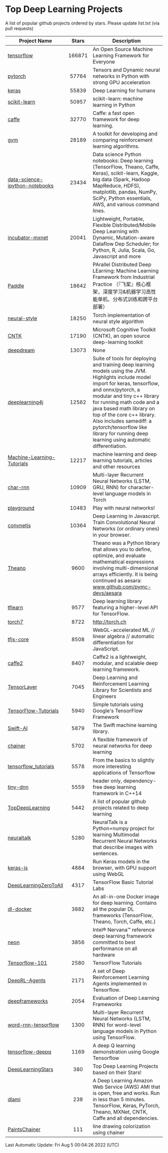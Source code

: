 # Top Deep Learning Projects
A list of popular github projects ordered by stars.
Please update list.txt (via pull requests)

|Project Name| Stars | Description |
| ---------- |:-----:| ----------- |
| [tensorflow](https://github.com/tensorflow/tensorflow) | 166871 | An Open Source Machine Learning Framework for Everyone |
| [pytorch](https://github.com/pytorch/pytorch) | 57764 | Tensors and Dynamic neural networks in Python with strong GPU acceleration |
| [keras](https://github.com/keras-team/keras) | 55839 | Deep Learning for humans |
| [scikit-learn](https://github.com/scikit-learn/scikit-learn) | 50957 | scikit-learn: machine learning in Python |
| [caffe](https://github.com/BVLC/caffe) | 32770 | Caffe: a fast open framework for deep learning. |
| [gym](https://github.com/openai/gym) | 28189 | A toolkit for developing and comparing reinforcement learning algorithms. |
| [data-science-ipython-notebooks](https://github.com/donnemartin/data-science-ipython-notebooks) | 23434 | Data science Python notebooks: Deep learning (TensorFlow, Theano, Caffe, Keras), scikit-learn, Kaggle, big data (Spark, Hadoop MapReduce, HDFS), matplotlib, pandas, NumPy, SciPy, Python essentials, AWS, and various command lines. |
| [incubator-mxnet](https://github.com/apache/incubator-mxnet) | 20041 | Lightweight, Portable, Flexible Distributed/Mobile Deep Learning with Dynamic, Mutation-aware Dataflow Dep Scheduler; for Python, R, Julia, Scala, Go, Javascript and more |
| [Paddle](https://github.com/PaddlePaddle/Paddle) | 18642 | PArallel Distributed Deep LEarning: Machine Learning Framework from Industrial Practice （『飞桨』核心框架，深度学习&机器学习高性能单机、分布式训练和跨平台部署） |
| [neural-style](https://github.com/jcjohnson/neural-style) | 18250 | Torch implementation of neural style algorithm |
| [CNTK](https://github.com/microsoft/CNTK) | 17190 | Microsoft Cognitive Toolkit (CNTK), an open source deep-learning toolkit |
| [deepdream](https://github.com/google/deepdream) | 13073 | None |
| [deeplearning4j](https://github.com/eclipse/deeplearning4j) | 12562 | Suite of tools for deploying and training deep learning models using the JVM. Highlights include model import for keras, tensorflow, and onnx/pytorch, a modular and tiny c++ library for running math code and a java based math library on top of the core c++ library. Also includes samediff: a pytorch/tensorflow like library for running deep learning using automatic differentiation. |
| [Machine-Learning-Tutorials](https://github.com/ujjwalkarn/Machine-Learning-Tutorials) | 12217 | machine learning and deep learning tutorials, articles and other resources  |
| [char-rnn](https://github.com/karpathy/char-rnn) | 10909 | Multi-layer Recurrent Neural Networks (LSTM, GRU, RNN) for character-level language models in Torch |
| [playground](https://github.com/tensorflow/playground) | 10483 | Play with neural networks! |
| [convnetjs](https://github.com/karpathy/convnetjs) | 10364 | Deep Learning in Javascript. Train Convolutional Neural Networks (or ordinary ones) in your browser. |
| [Theano](https://github.com/Theano/Theano) | 9600 | Theano was a Python library that allows you to define, optimize, and evaluate mathematical expressions involving multi-dimensional arrays efficiently. It is being continued as aesara: www.github.com/pymc-devs/aesara |
| [tflearn](https://github.com/tflearn/tflearn) | 9577 | Deep learning library featuring a higher-level API for TensorFlow. |
| [torch7](https://github.com/torch/torch7) | 8722 | http://torch.ch |
| [tfjs-core](https://github.com/tensorflow/tfjs-core) | 8508 | WebGL-accelerated ML // linear algebra // automatic differentiation for JavaScript. |
| [caffe2](https://github.com/facebookarchive/caffe2) | 8407 | Caffe2 is a lightweight, modular, and scalable deep learning framework. |
| [TensorLayer](https://github.com/tensorlayer/TensorLayer) | 7045 | Deep Learning and Reinforcement Learning Library for Scientists and Engineers  |
| [TensorFlow-Tutorials](https://github.com/nlintz/TensorFlow-Tutorials) | 5940 | Simple tutorials using Google's TensorFlow Framework |
| [Swift-AI](https://github.com/Swift-AI/Swift-AI) | 5879 | The Swift machine learning library. |
| [chainer](https://github.com/chainer/chainer) | 5702 | A flexible framework of neural networks for deep learning |
| [tensorflow_tutorials](https://github.com/pkmital/tensorflow_tutorials) | 5578 | From the basics to slightly more interesting applications of Tensorflow |
| [tiny-dnn](https://github.com/tiny-dnn/tiny-dnn) | 5559 | header only, dependency-free deep learning framework in C++14 |
| [TopDeepLearning](https://github.com/aymericdamien/TopDeepLearning) | 5442 | A list of popular github projects related to deep learning |
| [neuraltalk](https://github.com/karpathy/neuraltalk) | 5280 | NeuralTalk is a Python+numpy project for learning Multimodal Recurrent Neural Networks that describe images with sentences. |
| [keras-js](https://github.com/transcranial/keras-js) | 4884 | Run Keras models in the browser, with GPU support using WebGL |
| [DeepLearningZeroToAll](https://github.com/hunkim/DeepLearningZeroToAll) | 4317 | TensorFlow Basic Tutorial Labs |
| [dl-docker](https://github.com/floydhub/dl-docker) | 3882 | An all-in-one Docker image for deep learning. Contains all the popular DL frameworks (TensorFlow, Theano, Torch, Caffe, etc.) |
| [neon](https://github.com/NervanaSystems/neon) | 3856 | Intel® Nervana™ reference deep learning framework committed to best performance on all hardware |
| [Tensorflow-101](https://github.com/sjchoi86/Tensorflow-101) | 2580 | TensorFlow Tutorials |
| [DeepRL-Agents](https://github.com/awjuliani/DeepRL-Agents) | 2171 | A set of Deep Reinforcement Learning Agents implemented in Tensorflow. |
| [deepframeworks](https://github.com/zer0n/deepframeworks) | 2054 | Evaluation of Deep Learning Frameworks |
| [word-rnn-tensorflow](https://github.com/hunkim/word-rnn-tensorflow) | 1300 | Multi-layer Recurrent Neural Networks (LSTM, RNN) for word-level language models in Python using TensorFlow. |
| [tensorflow-deepq](https://github.com/siemanko/tensorflow-deepq) | 1169 | A deep Q learning demonstration using Google Tensorflow |
| [DeepLearningStars](https://github.com/hunkim/DeepLearningStars) | 380 | Top Deep Learning Projects based on their Stars! |
| [dlami](https://github.com/ritchieng/dlami) | 238 | A Deep Learning Amazon Web Service (AWS) AMI that is open, free and works. Run in less than 5 minutes. TensorFlow, Keras, PyTorch, Theano, MXNet, CNTK, Caffe and all dependencies. |
| [PaintsChainer](https://github.com/taizan/PaintsChainer) | 111 | line drawing colorization using chainer |

Last Automatic Update: Fri Aug  5 00:04:26 2022 (UTC)
